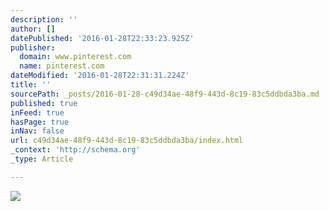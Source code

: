 ```yaml
---
description: ''
author: []
datePublished: '2016-01-28T22:33:23.925Z'
publisher:
  domain: www.pinterest.com
  name: pinterest.com
dateModified: '2016-01-28T22:31:31.224Z'
title: ''
sourcePath: _posts/2016-01-28-c49d34ae-48f9-443d-8c19-83c5ddbda3ba.md
published: true
inFeed: true
hasPage: true
inNav: false
url: c49d34ae-48f9-443d-8c19-83c5ddbda3ba/index.html
_context: 'http://schema.org'
_type: Article

---
```

![](https://s-media-cache-ak0.pinimg.com/474x/86/bf/92/86bf9216fe5f9e3d668ceffe74cf3991.jpg)